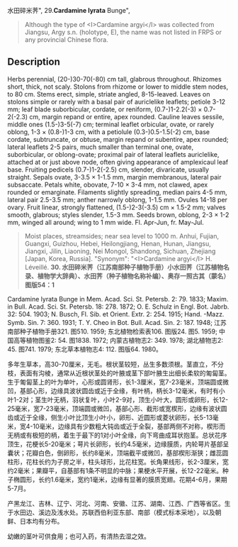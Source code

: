 水田碎米荠",
29.**Cardamine lyrata** Bunge",

> Although the type of &lt;I&gt;Cardamine argyi&lt;/I&gt; was collected from Jiangsu, Argy s.n. (holotype, E), the name was not listed in FRPS or any provincial Chinese flora.

## Description
Herbs perennial, (20-)30-70(-80) cm tall, glabrous throughout. Rhizomes short, thick, not scaly. Stolons from rhizome or lower to middle stem nodes, to 80 cm. Stems erect, simple, striate angled, 8-15-leaved. Leaves on stolons simple or rarely with a basal pair of auriclelike leaflets; petiole 3-12 mm; leaf blade suborbicular, cordate, or reniform, (0.7-)1-2.2(-3) × 0.7-2(-2.3) cm, margin repand or entire, apex rounded. Cauline leaves sessile, middle ones (1.5-)3-5(-7) cm; terminal leaflet orbicular, ovate, or rarely oblong, 1-3 × (0.8-)1-3 cm, with a petiolule (0.3-)0.5-1.5(-2) cm, base cordate, subtruncate, or obtuse, margin repand or subentire, apex rounded; lateral leaflets 2-5 pairs, much smaller than terminal one, ovate, suborbicular, or oblong-ovate; proximal pair of lateral leaflets auriclelike, attached at or just above node, often giving appearance of amplexicaul leaf base. Fruiting pedicels (0.7-)1-2(-2.5) cm, slender, divaricate, usually straight. Sepals ovate, 3-3.5 × 1-1.5 mm, margin membranous, lateral pair subsaccate. Petals white, obovate, 7-10 × 3-4 mm, not clawed, apex rounded or emarginate. Filaments slightly spreading, median pairs 4-5 mm, lateral pair 2.5-3.5 mm; anther narrowly oblong, 1-1.5 mm. Ovules 14-18 per ovary. Fruit linear, strongly flattened, (1.5-)2-3(-3.5) cm × 1.5-2 mm; valves smooth, glabrous; styles slender, 1.5-3 mm. Seeds brown, oblong, 2-3 × 1-2 mm, winged all around; wing to 1 mm wide. Fl. Apr-Jun, fr. May-Jul.

> Moist places, streamsides; near sea level to 1000 m. Anhui, Fujian, Guangxi, Guizhou, Hebei, Heilongjiang, Henan, Hunan, Jiangsu, Jiangxi, Jilin, Liaoning, Nei Mongol, Shandong, Sichuan, Zhejiang [Japan, Korea, Russia].
  "Synonym": "&lt;I&gt;Cardamine argyi&lt;/I&gt; H. Léveillé.
**30. 水田碎米荠（江苏南部种子植物手册）小水田荠（江苏植物名录、植物学大辞典）、水田荠（种子植物名称补编）、奥存一照古其（蒙名）图版54：1**

Cardamine lyrata Bunge in Mem. Acad. Sci. St. Petersb. 2: 79. 1833; Maxim. in Bull. Acad. Sci. St. Petersb. 18: 278. 1872; O. E. Schulz in Engl. Bot. Jabrb. 32: 504. 1903; N. Busch, Fl. Sib. et Orient. Extr. 2: 254. 1915; Hand. -Mazz. Symb. Sin. 7: 360. 1931; T. Y. Cheo in Bot. Bull. Acad. Sin. 2: 187. 1948; 江苏南部种子植物手册321. 图510. 1959; 东北植物检索表106. 图版24. 图5. 1959; 中国高等植物图鉴2: 54. 图1838. 1972; 内蒙古植物志2: 349. 1978; 湖北植物志2: 45. 图741. 1979; 东北草本植物志4: 112. 图版64. 1980。

多年生草本，高30-70厘米，无毛。根状茎较短，丛生多数须根。茎直立，不分枝，表面有沟棱，通常从近根状茎处的叶腋或茎下部叶腋生出细长柔软的匍匐茎。生于匍匐茎上的叶为单叶，心形或圆肾形，长1-3厘米，宽7-23毫米，顶端圆或微凹，基部心形，边缘具波状圆齿或近于全缘，有叶柄，柄长3-12毫米，有时有小叶1-2对；茎生叶无柄，羽状复叶，小叶2-9对，顶生小叶大，圆形或卵形，长12-25毫米，宽7-23毫米，顶端圆或微凹，基部心形、截形或宽楔形，边缘有波状圆齿或近于全缘，侧生小叶比顶生小叶小，卵形、近圆形或菱状卵形，长5-13毫米，宽4-10毫米，边缘具有少数粗大钝齿或近于全裂，基部两侧不对称，楔形而无柄或有极短的柄，着生于最下的1对小叶全缘，向下弯曲成耳状抱茎。总状花序顶生，花梗长5-20毫米；萼片长卵形，长约4.5毫米，边缘膜质，内轮萼片基部呈囊状；花瓣白色，倒卵形，长约8毫米，顶端截平或微凹，基部楔形渐狭；雌蕊圆柱形，花柱长约为子房之半，柱头球形，比花柱宽。长角果线形，长2-3厘米，宽约2毫米；果瓣平，自基部有1条不明显的中脉；果梗水平开展，长12-22毫米。种子椭圆形，长约1.6毫米，宽约1毫米，边缘有显著的膜质宽翅。花期4-6月，果期5-7月。

产黑龙江、吉林、辽宁、河北、河南、安徽、江苏、湖南、江西、广西等省区。生于水田边、溪边及浅水处。苏联西伯利亚东部、南部（模式标本采地），以及朝鲜、日本均有分布。

幼嫩的茎叶可供食用；也可入药，有清热去湿之效。
